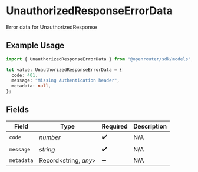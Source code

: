 # UnauthorizedResponseErrorData

Error data for UnauthorizedResponse

## Example Usage

```typescript
import { UnauthorizedResponseErrorData } from "@openrouter/sdk/models";

let value: UnauthorizedResponseErrorData = {
  code: 401,
  message: "Missing Authentication header",
  metadata: null,
};
```

## Fields

| Field                 | Type                  | Required              | Description           |
| --------------------- | --------------------- | --------------------- | --------------------- |
| `code`                | *number*              | :heavy_check_mark:    | N/A                   |
| `message`             | *string*              | :heavy_check_mark:    | N/A                   |
| `metadata`            | Record<string, *any*> | :heavy_minus_sign:    | N/A                   |